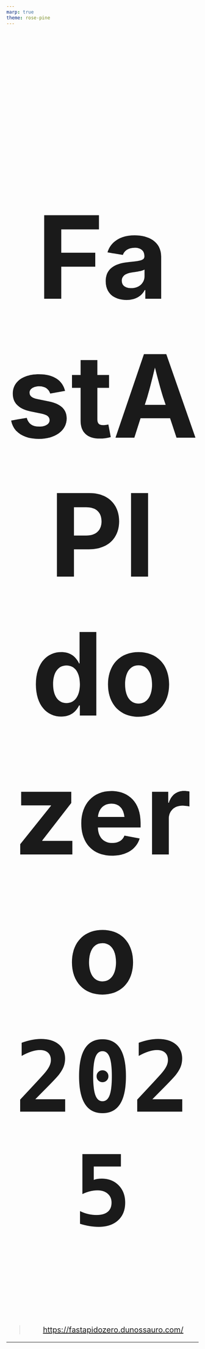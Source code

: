 ```yaml
---
marp: true
theme: rose-pine
---
```


# FastAPI do zero `2025`

> https://fastapidozero.dunossauro.com/

---

# Nosso roteiro de hoje

- Sobre o curso
- Sobre o valor do curso? **é de graça MESMO?**
- Como será disponibilizado?
- Pré-requisitos
- Programação
- O projeto final

---

# Sobre o curso

> https://fastapidozero.dunossauro.com/#sobre-o-curso

---

# É mesmo um curso sobre FastAPI?

A ideia por trás desse material não é só o FastAPI, mas sobre as tecnologias python que criam um ecossistema para desenvolvimento web.

- Fundamentos de desenvolvimento web
- FastAPI
- Pydantic
- Uvicorn
- SQLAlchemy
- JWT
- asyncIO

---

# É também sobre algumas práticas comuns

- Ambiente e ferramentas de desenvolvimento
  - poetry, taskipy, ruff, ...
- Testes
  - pytest, fixtures, coverage, factory-boy, freezegun, testcontainers, ...
- Operações
  - containers, integração contínua, deploy, ...

---

# O que vamos construir?

Vocês sabem que eu sou o "pai da teoria". Então, decidir fazer uma coisa um pouco diferente.

- Um projeto prático
- Do zero
- Com testes
- Até o deploy

---

# Como será o projeto?

Vamos construir um "todo list", uma ferramenta para gerenciar tarefas "a fazer".

- Eu sei, isso é bastante clichê
- Mas, vamos fazer isso com estilo
- O mais próximo de um projeto entregável
- """focado em práticas do mercado"""

---

# Acessar alguns links aqui :)

- O projeto final, deve se parecer com isso: [fast_zero](https://github.com/dunossauro/fastapi-do-zero/tree/v4.0.1/codigo_das_aulas/13)
- Em produção: [no deploy](https://fastzeroapp.fly.dev/)
- Ambiente de CI: [Github Actions](https://github.com/dunossauro/fast_zero/actions)

---

<style scoped>
blockquote {
	margin-top: 60px;
    font-size: 20px;
}
</style>

# Como está estruturado?

O curso ao todo tem 14 aulas. Todas elas têm:

- Uma aula em texto: [exemplo](https://fastapidozero.dunossauro.com/01/)
- Exercícios para fixação prática: [exemplo](https://fastapidozero.dunossauro.com/04/#exercicios)
- Quizes para fixação teórica: [exemplo](https://fastapidozero.dunossauro.com/quizes/aula_01/)

> Recomendo que você tire um tempo na semana para responder aos quizes e a feitura dos exercícios

---

# Sobre o que não vamos falar?

### O curso é totalmente focado em backend e APIs JSON

- Não construiremos um cliente (html, gui, mobile, ...)
- Não entraremos no contexto de CD (Continuous Deploy)
- Não faremos deploy de modelos (IA)
- Não falaremos de integrações (serviços além do banco de dados)
- Nem mesmo sobre bots

> Embora, com a base construída aqui, você deve ser capaz de seguir esses caminhos após o curso

---

# O curso é mesmo de **graça**?

> https://fastapidozero.dunossauro.com/#esse-curso-e-gratuito

---

<style scoped>
h1 {
  font-size: 510px;
  text-align: center;
}
</style>

# SIM!

---

<style scoped>
h1 {
  font-size: 300px;
  text-align: center;
}
</style>

# SIM!

> Porém...

---

# Você pode contribuir financeiramente com ele

De diversas formas:

- Pela campanha de financiamento da Live de Python no apoia.se
- Pelo clube de membros do youtube
- Pelo pix (pix.dunossauro@gmail.com)

> Isso me ajuda a pagar as contas e me manter durantes esse curso. Considera apoiar :)

---

# Como o curso será disponibilizado?
> https://fastapidozero.dunossauro.com/#onde-o-curso-sera-disponibilizado


---

<style scoped>
ul {
  font-size: 28px;
}
</style>


# Como o curso será disponibilizado?

1. Em texto, para quem prefere ler
    - https://fastapidozero.dunossauro.com/
2. Em aulas síncronas: Para quem precisa do compromisso de estar junto
    - Datas dos encontros: https://fastapidozero.dunossauro.com/4.0.1/aulas/2025/
	- **Estamos aqui!**
	- A lives ficarão salvas para ver depois :)
3. A edição de 2024 está completamente disponível, se estiver com pressa
   - [playlist](https://www.youtube.com/playlist?list=PLOQgLBuj2-3IuFbt-wJw2p2NiV9WTRzIP)

---

# Pré-requisitos para acompanhar
> https://fastapidozero.dunossauro.com/#pre-requisitos

---

## Algumas coisas importantes

Como o objetivo desse curso é conversar sobre um framework web feito em python. É importante, para acompanhar, que você tenha noções sobre:

- O funcionamento de funções: como criar e usar: [uma referência](https://youtu.be/0yXPQZvlgrk)
- O funcionamento das estruturas de dados: como listas, dicionários e etc;
- Uma pitada sobre objetos: saber o que são métodos e atributos [uma referência](https://www.youtube.com/playlist?list=PLOQgLBuj2-3L_L6ahsBVA_SzuGtKre3OK)
- Classes de dados: o funcionamento mínimo sobre dataclasses: [uma referência](https://www.youtube.com/watch?v=NtZY3AmsBSk)

---

# Algumas outras coisas **não essenciais**

Alguns outros tópicos não relativos a Python também serão abordados. Então, é interessante que você tenha algum entendimento básico sobre:

- Desenvolvimento Web e APIs RESTful
- Banco de dados / SQL
- git
- docker

---

# Programação

> https://fastapidozero.dunossauro.com/4.0.1/aulas/2025/

---

# Nossos encontros síncronos

Nossos encontros acontecerão às **terças e quintas** com duração de **2h**. Entre às **20h e 22h**.

Com chat aberto para tirar dúvidas enquanto a aula acontece.

- [iCal](https://calendar.google.com/calendar/ical/6d04fd6ec76625bcd265875fdc5e4670a001c60f53bc96b596a43394b8c78ca0%40group.calendar.google.com/public/basic.ics)
- [Google Agenda](https://calendar.google.com/calendar/u/0?cid=NmQwNGZkNmVjNzY2MjViY2QyNjU4NzVmZGM1ZTQ2NzBhMDAxYzYwZjUzYmM5NmI1OTZhNDMzOTRiOGM3OGNhMEBncm91cC5jYWxlbmRhci5nb29nbGUuY29t)


---

# Algumas recomendações

Sei que existem estilos diferentes de estudo que funcionam melhor para cada pessoa. Mas acho importante:

- Dar uma lida no material antes, para aproveitar melhor as lives e tirar dúvidas
- Fazer os quizes e os exercícios
- Postar suas dúvidas no nosso grupo do [telegram](https://t.me/fastapicomdunossauro)

---

# O projeto final
> https://fastapidozero.dunossauro.com/4.0.1/15/

---

# Projeto final

Ao final do curso, temos um material bem descritivo, em um formato de um teste técnico (sim, aqueles que as empresas cobram). Pode ser interessante fazê-lo. Tanto para fixação, quanto para fazer suas próprias escolhas de design e estruturas.

As instruções estão aqui: https://fastapidozero.dunossauro.com/4.0.1/15/

---

# Considerações **MUITO** importantes

O texto anda em um ritmo bem mais rápido que os vídeos.

Logo, a versão do texto que usaremos agora é a `4.0.*`

Atualmente é a 4.0.1:

https://fastapidozero.dunossauro.com/4.0.1

---

<style scoped>
h2 {
  font-size: 100px;
  text-align: center;
}
h3 {
  text-align: center;
}
p {
	margin-top: 60px;
    font-size: 20px;
    text-align: center;
}
</style>


# Por hoje é só

## XOXO
### http://dunossauro.com
### https://fastapidozero.dunossauro.com/

Nos vemos na primeira aula!

<script src=" https://cdn.jsdelivr.net/npm/open-dyslexic@1.0.3/index.min.js "></script>
<link href=" https://cdn.jsdelivr.net/npm/open-dyslexic@1.0.3/open-dyslexic-regular.min.css " rel="stylesheet">
